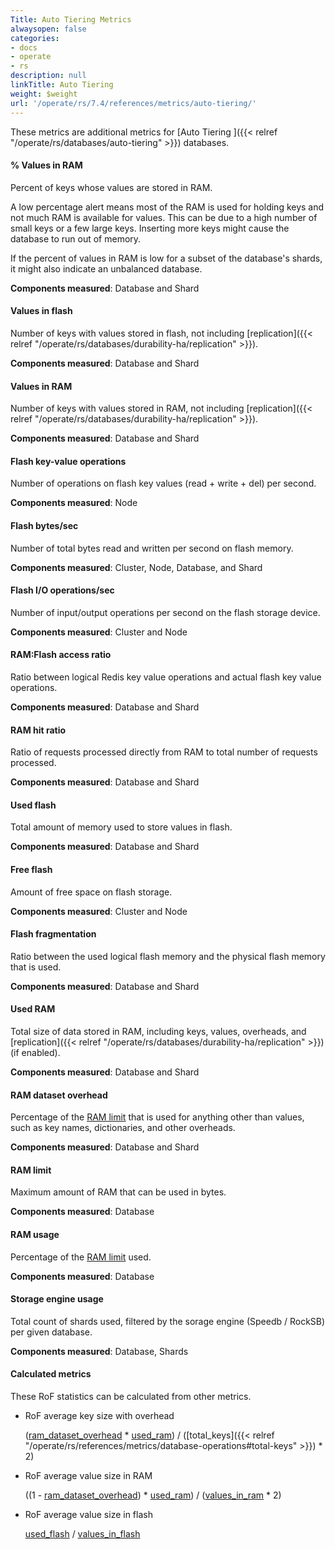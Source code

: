 ```yaml
---
Title: Auto Tiering Metrics
alwaysopen: false
categories:
- docs
- operate
- rs
description: null
linkTitle: Auto Tiering
weight: $weight
url: '/operate/rs/7.4/references/metrics/auto-tiering/'
---
```


These metrics are additional metrics for [Auto Tiering ]({{< relref "/operate/rs/databases/auto-tiering" >}}) databases.

#### % Values in RAM

Percent of keys whose values are stored in RAM.

A low percentage alert means most of the RAM is used for holding keys and not much RAM is available for values. This can be due to a high number of small keys or a few large keys. Inserting more keys might cause the database to run out of memory.

If the percent of values in RAM is low for a subset of the database's shards, it might also indicate an unbalanced database.

**Components measured**: Database and Shard

#### Values in flash

Number of keys with values stored in flash, not including [replication]({{< relref "/operate/rs/databases/durability-ha/replication" >}}).

**Components measured**: Database and Shard

#### Values in RAM

Number of keys with values stored in RAM, not including [replication]({{< relref "/operate/rs/databases/durability-ha/replication" >}}).

**Components measured**: Database and Shard 

#### Flash key-value operations

Number of operations on flash key values (read + write + del) per second.

**Components measured**: Node

#### Flash bytes/sec

Number of total bytes read and written per second on flash memory.

**Components measured**: Cluster, Node, Database, and Shard

#### Flash I/O operations/sec

Number of input/output operations per second on the flash storage device.

**Components measured**: Cluster and Node

#### RAM:Flash access ratio

Ratio between logical Redis key value operations and actual flash key value operations.

**Components measured**: Database and Shard

#### RAM hit ratio

Ratio of requests processed directly from RAM to total number of requests processed.

**Components measured**: Database and Shard

#### Used flash

Total amount of memory used to store values in flash.

**Components measured**: Database and Shard

#### Free flash

Amount of free space on flash storage. 

**Components measured**: Cluster and Node

#### Flash fragmentation

Ratio between the used logical flash memory and the physical flash memory that is used.

**Components measured**: Database and Shard

#### Used RAM

Total size of data stored in RAM, including keys, values, overheads, and [replication]({{< relref "/operate/rs/databases/durability-ha/replication" >}}) (if enabled).

**Components measured**: Database and Shard

#### RAM dataset overhead

Percentage of the [RAM limit](#ram-limit) that is used for anything other than values, such as key names, dictionaries, and other overheads.

**Components measured**: Database and Shard

#### RAM limit

Maximum amount of RAM that can be used in bytes.

**Components measured**: Database

#### RAM usage

Percentage of the [RAM limit](#ram-limit) used.

**Components measured**: Database

#### Storage engine usage

Total count of shards used, filtered by the sorage engine (Speedb / RockSB) per given database.

**Components measured**: Database, Shards



#### Calculated metrics

These RoF statistics can be calculated from other metrics.

- RoF average key size with overhead

    ([ram_dataset_overhead](#ram-dataset-overhead) * [used_ram](#used-ram))
                    / ([total_keys]({{< relref "/operate/rs/references/metrics/database-operations#total-keys" >}}) * 2)

- RoF average value size in RAM

    ((1 - [ram_dataset_overhead](#ram-dataset-overhead)) * [used_ram](#used-ram)) / ([values_in_ram](#values-in-ram) * 2)

- RoF average value size in flash

    [used_flash](#used-flash) / [values_in_flash](#values-in-flash)    
